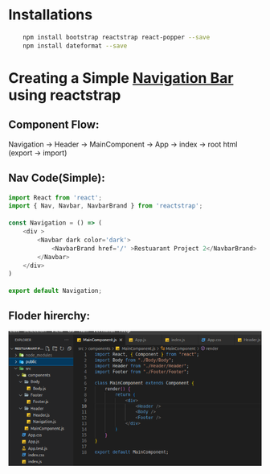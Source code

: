# Installations
```bash
	npm install bootstrap reactstrap react-popper --save
	npm install dateformat --save
```
# Creating a Simple [Navigation Bar](https://reactstrap.github.io/?path=/docs/components-navbar--navbar) using reactstrap

## Component Flow:
Navigation -> Header -> MainComponent -> App -> index -> root html (export -> import)

## Nav Code(Simple):
```js
import React from 'react';
import { Nav, Navbar, NavbarBrand } from 'reactstrap';

const Navigation = () => (
    <div >
        <Navbar dark color='dark'>
            <NavbarBrand href='/' >Restuarant Project 2</NavbarBrand>
        </Navbar>
    </div>
)

export default Navigation;
```
## Floder hirerchy:
![Folder Structure](src/hirerchy.png)
